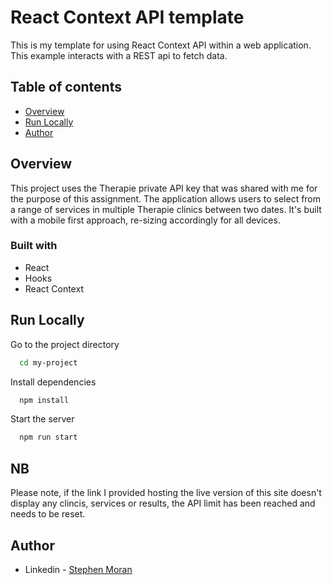 # React Context API template

This is my template for using React Context API within a web application. This example interacts with a REST api to fetch data.

## Table of contents

- [Overview](#overview)
- [Run Locally](#run-locally)
- [Author](#author)

## Overview

This project uses the Therapie private API key that was shared with me for the purpose of this assignment. The application allows users to select from a range of services in multiple Therapie clinics between two dates. It's built with a mobile first approach, re-sizing accordingly for all devices.

### Built with

- React
- Hooks
- React Context


## Run Locally

Go to the project directory

```bash
  cd my-project
```

Install dependencies

```bash
  npm install
```

Start the server

```bash
  npm run start
```

## NB

Please note, if the link I provided hosting the live version of this site doesn't display any clincis, services or results, the API limit has been reached and needs to be reset.

## Author

- Linkedin - [Stephen Moran](https://www.linkedin.com/in/stephen-moran-/)
